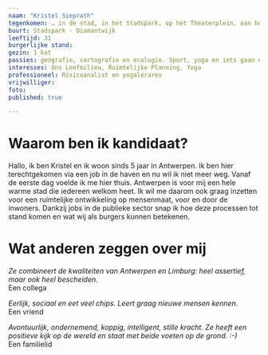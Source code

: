 ```yaml
---
naam: "Kristel Sieprath"
tegenkomen: … in de stad, in het Stadspark, op het Theaterplein, aan het Galgenweel
buurt: Stadspark - Diamantwijk
leeftijd: 31
burgerlijke stand:
gezin: 1 kat
passies: geografie, cartografie en ecologie. Sport, yoga en iets gaan eten of drinken op één van de vele leuke pleintjes van ‘t Stad.
interesses: Ons Leefmilieu, Ruimtelijke Planning, Yoga
professioneel: Risicoanalist en yogalerares
vrijwilliger:
foto:
published: true

---
```

# Waarom ben ik kandidaat?
Hallo, ik ben Kristel en ik woon sinds 5 jaar in Antwerpen. Ik ben hier terechtgekomen via een job in de haven en nu wil ik niet meer weg. Vanaf de eerste dag voelde ik me hier thuis. Antwerpen is voor mij een hele warme stad die iedereen welkom heet. Ik wil me daarom ook graag inzetten voor een ruimtelijke ontwikkeling op mensenmaat, voor en door de inwoners. Dankzij jobs in de publieke sector snap ik hoe deze processen tot stand komen en wat wij als burgers kunnen betekenen.

# Wat anderen zeggen over mij
_Ze combineert de kwaliteiten van Antwerpen en Limburg: heel assertief, maar ook heel bescheiden._  
Een collega

_Eerlijk, sociaal en eet veel chips. Leert graag nieuwe mensen kennen._   
Een vriend

_Avontuurlijk,  ondernemend, koppig, intelligent, stille kracht. Ze heeft een positieve kijk op de wereld en staat met beide voeten op de grond. :-)_  
Een familielid


